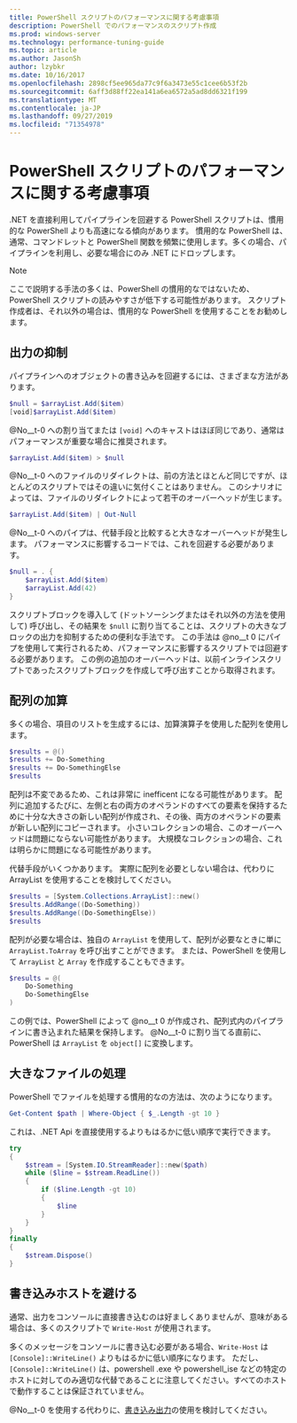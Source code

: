 ```yaml
---
title: PowerShell スクリプトのパフォーマンスに関する考慮事項
description: PowerShell でのパフォーマンスのスクリプト作成
ms.prod: windows-server
ms.technology: performance-tuning-guide
ms.topic: article
ms.author: JasonSh
author: lzybkr
ms.date: 10/16/2017
ms.openlocfilehash: 2898cf5ee965da77c9f6a3473e55c1cee6b53f2b
ms.sourcegitcommit: 6aff3d88ff22ea141a6ea6572a5ad8dd6321f199
ms.translationtype: MT
ms.contentlocale: ja-JP
ms.lasthandoff: 09/27/2019
ms.locfileid: "71354978"
---
```

# <a name="powershell-scripting-performance-considerations"></a>PowerShell スクリプトのパフォーマンスに関する考慮事項

.NET を直接利用してパイプラインを回避する PowerShell スクリプトは、慣用的な PowerShell よりも高速になる傾向があります。 慣用的な PowerShell は、通常、コマンドレットと PowerShell 関数を頻繁に使用します。多くの場合、パイプラインを利用し、必要な場合にのみ .NET にドロップします。

>[!Note] 
> ここで説明する手法の多くは、PowerShell の慣用的なではないため、PowerShell スクリプトの読みやすさが低下する可能性があります。 スクリプト作成者は、それ以外の場合は、慣用的な PowerShell を使用することをお勧めします。

## <a name="suppressing-output"></a>出力の抑制

パイプラインへのオブジェクトの書き込みを回避するには、さまざまな方法があります。

```PowerShell
$null = $arrayList.Add($item)
[void]$arrayList.Add($item)
```

@No__t-0 への割り当てまたは `[void]` へのキャストはほぼ同じであり、通常はパフォーマンスが重要な場合に推奨されます。

```PowerShell
$arrayList.Add($item) > $null
```

@No__t-0 へのファイルのリダイレクトは、前の方法とほとんど同じですが、ほとんどのスクリプトではその違いに気付くことはありません。
このシナリオによっては、ファイルのリダイレクトによって若干のオーバーヘッドが生じます。

```PowerShell
$arrayList.Add($item) | Out-Null
```

@No__t-0 へのパイプは、代替手段と比較すると大きなオーバーヘッドが発生します。
パフォーマンスに影響するコードでは、これを回避する必要があります。

```PowerShell
$null = . {
    $arrayList.Add($item)
    $arrayList.Add(42)
}
```

スクリプトブロックを導入して (ドットソーシングまたはそれ以外の方法を使用して) 呼び出し、その結果を `$null` に割り当てることは、スクリプトの大きなブロックの出力を抑制するための便利な手法です。
この手法は @no__t 0 にパイプを使用して実行されるため、パフォーマンスに影響するスクリプトでは回避する必要があります。
この例の追加のオーバーヘッドは、以前インラインスクリプトであったスクリプトブロックを作成して呼び出すことから取得されます。


## <a name="array-addition"></a>配列の加算

多くの場合、項目のリストを生成するには、加算演算子を使用した配列を使用します。

```PowerShell
$results = @()
$results += Do-Something
$results += Do-SomethingElse
$results
```

配列は不変であるため、これは非常に inefficent になる可能性があります。
配列に追加するたびに、左側と右の両方のオペランドのすべての要素を保持するために十分な大きさの新しい配列が作成され、その後、両方のオペランドの要素が新しい配列にコピーされます。
小さいコレクションの場合、このオーバーヘッドは問題にならない可能性があります。
大規模なコレクションの場合、これは明らかに問題になる可能性があります。

代替手段がいくつかあります。
実際に配列を必要としない場合は、代わりに ArrayList を使用することを検討してください。

```PowerShell
$results = [System.Collections.ArrayList]::new()
$results.AddRange((Do-Something))
$results.AddRange((Do-SomethingElse))
$results
```

配列が必要な場合は、独自の `ArrayList` を使用して、配列が必要なときに単に `ArrayList.ToArray` を呼び出すことができます。
または、PowerShell を使用して `ArrayList` と `Array` を作成することもできます。

```PowerShell
$results = @(
    Do-Something
    Do-SomethingElse
)
```

この例では、PowerShell によって @no__t 0 が作成され、配列式内のパイプラインに書き込まれた結果を保持します。
@No__t-0 に割り当てる直前に、PowerShell は `ArrayList` を `object[]` に変換します。

## <a name="processing-large-files"></a>大きなファイルの処理

PowerShell でファイルを処理する慣用的なの方法は、次のようになります。

```PowerShell
Get-Content $path | Where-Object { $_.Length -gt 10 }
```

これは、.NET Api を直接使用するよりもはるかに低い順序で実行できます。

```PowerShell
try
{
    $stream = [System.IO.StreamReader]::new($path)
    while ($line = $stream.ReadLine())
    {
        if ($line.Length -gt 10)
        {
            $line
        }
    }
}
finally
{
    $stream.Dispose()
}
```

## <a name="avoid-write-host"></a>書き込みホストを避ける

通常、出力をコンソールに直接書き込むのは好ましくありませんが、意味がある場合は、多くのスクリプトで `Write-Host` が使用されます。

多くのメッセージをコンソールに書き込む必要がある場合、`Write-Host` は `[Console]::WriteLine()` よりもはるかに低い順序になります。 ただし、`[Console]::WriteLine()` は、powershell .exe や powershell_ise などの特定のホストに対してのみ適切な代替であることに注意してください。すべてのホストで動作することは保証されていません。

@No__t-0 を使用する代わりに、[書き込み出力](/powershell/module/Microsoft.PowerShell.Utility/Write-Output?view=powershell-5.1)の使用を検討してください。

